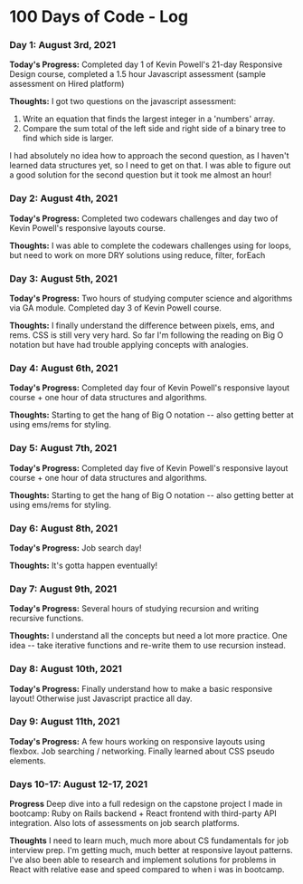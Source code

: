 # 100 Days of Code - Log

### Day 1: August 3rd, 2021

**Today's Progress:** Completed day 1 of Kevin Powell's 21-day Responsive Design course, completed a 1.5 hour Javascript assessment (sample assessment on Hired platform)

**Thoughts:** I got two questions on the javascript assessment:

1. Write an equation that finds the largest integer in a 'numbers' array.
2. Compare the sum total of the left side and right side of a binary tree to find which side is larger.

I had absolutely no idea how to approach the second question, as I haven't learned data structures yet, so I need to get on that. I was able to figure out a good solution for the second question but it took me almost an hour!

### Day 2: August 4th, 2021

**Today's Progress:** Completed two codewars challenges and day two of Kevin Powell's responsive layouts course.

**Thoughts:** I was able to complete the codewars challenges using for loops, but need to work on more DRY solutions using reduce, filter, forEach

### Day 3: August 5th, 2021

**Today's Progress:** Two hours of studying computer science and algorithms via GA module. Completed day 3 of Kevin Powell course.

**Thoughts:** I finally understand the difference between pixels, ems, and rems. CSS is still very very hard. So far I'm following the reading on Big O notation but have had trouble applying concepts with analogies.

### Day 4: August 6th, 2021

**Today's Progress:** Completed day four of Kevin Powell's responsive layout course + one hour of data structures and algorithms.

**Thoughts:** Starting to get the hang of Big O notation -- also getting better at using ems/rems for styling.

### Day 5: August 7th, 2021

**Today's Progress:** Completed day five of Kevin Powell's responsive layout course + one hour of data structures and algorithms.

**Thoughts:** Starting to get the hang of Big O notation -- also getting better at using ems/rems for styling.

### Day 6: August 8th, 2021

**Today's Progress:** Job search day!

**Thoughts:** It's gotta happen eventually!

### Day 7: August 9th, 2021

**Today's Progress:** Several hours of studying recursion and writing recursive functions.

**Thoughts:** I understand all the concepts but need a lot more practice. One idea -- take iterative functions and re-write them to use recursion instead.

### Day 8: August 10th, 2021

**Today's Progress:** Finally understand how to make a basic responsive layout! Otherwise just Javascript practice all day.

### Day 9: August 11th, 2021

**Today's Progress:** A few hours working on responsive layouts using flexbox. Job searching / networking. Finally learned about CSS pseudo elements.

### Days 10-17: August 12-17, 2021

**Progress** Deep dive into a full redesign on the capstone project I made in bootcamp: Ruby on Rails backend + React frontend with third-party API integration. Also lots of assessments on job search platforms.

**Thoughts** I need to learn much, much more about CS fundamentals for job interview prep. I'm getting much, much better at responsive layout patterns. I've also been able to research and implement solutions for problems in React with relative ease and speed compared to when i was in bootcamp.
